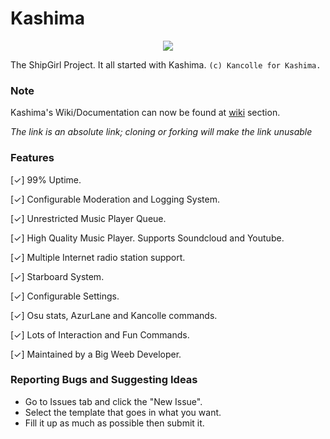 
# Kashima
<p align="center">
  <img src="https://vignette.wikia.nocookie.net/kancolle/images/a/a2/Kashima_Shopping_Full.png/revision/latest?cb=20170929103638">
</p>

The ShipGirl Project. It all started with Kashima. ``(c) Kancolle for Kashima.``

### Note
Kashima's Wiki/Documentation can now be found at [wiki](https://github.com/Deivu/Kashima/wiki) section. 

*The link is an absolute link; cloning or forking will make the link unusable*

### Features
[✓] 99% Uptime.

[✓] Configurable Moderation and Logging System.

[✓] Unrestricted Music Player Queue.

[✓] High Quality Music Player. Supports Soundcloud and Youtube.

[✓] Multiple Internet radio station support.

[✓] Starboard System.

[✓] Configurable Settings.

[✓] Osu stats, AzurLane and Kancolle commands.

[✓] Lots of Interaction and Fun Commands.

[✓] Maintained by a Big Weeb Developer.

### Reporting Bugs and Suggesting Ideas
* Go to Issues tab and click the "New Issue".
* Select the template that goes in what you want.
* Fill it up as much as possible then submit it.
